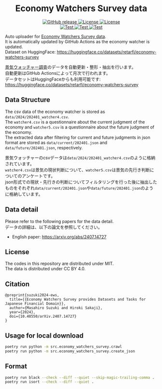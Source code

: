 <div id="top"></div>

<h1 align="center">Economy Watchers Survey data</h1>

<p align="center">
  <a href="https://github.com/retarfi/economy-watchers-survey/releases">
    <img alt="GitHub release" src="https://img.shields.io/github/v/release/retarfi/economy-watchers-survey.svg">
  </a>
  <a href="https://github.com/retarfi/economy-watchers-survey#license">
    <img alt="License" src="https://img.shields.io/badge/License_(code)-MIT-yellow">
  </a>
  <a href="https://github.com/retarfi/economy-watchers-survey/blob/main/data/LICENSE">
    <img alt="License" src="https://img.shields.io/badge/License_(data)-CC_BY_4.0-lightgrey.svg">
  </a><br>
  <a href="https://github.com/retarfi/economy-watchers-survey/actions/workflows/build-test.yml">
    <img alt="Test" src="https://github.com/retarfi/economy-watchers-survey/actions/workflows/build-test.yml/badge.svg">
  </a>
  <a href="https://github.com/retarfi/economy-watchers-survey/actions/workflows/release.yml">
    <img alt="Test" src="https://github.com/retarfi/economy-watchers-survey/actions/workflows/release.yml/badge.svg">
  </a>
  <a href="https://github.com/retarfi/economy-watchers-survey/actions/workflows/schedule.yml">
    <img alt="Test" src="https://github.com/retarfi/economy-watchers-survey/actions/workflows/schedule.yml/badge.svg">
  </a>
</p>


Auto uploader for [Economy Watchers Survey data](https://www5.cao.go.jp/keizai3/watcher-e/index-e.html).  
It is automatically updated by GitHub Actions as the economy watcher is updated.  
Dataset on HuggingFace: https://huggingface.co/datasets/retarfi/economy-watchers-survey  

[景気ウォッチャー調査](https://www5.cao.go.jp/keizai3/watcher/watcher_menu.html)のデータを自動更新・整形・抽出を行います。  
自動更新はGitHub Actionsによって月次で行われます。  
データセットはHuggingFaceからも利用可能です: https://huggingface.co/datasets/retarfi/economy-watchers-survey  


## Data Structure
The csv data of the economy watcher is stored as `data/2024/202401_watcher4.csv`.  
The `watcher4.csv` is a questionnaire about the current judgment of the economy and `watcher5.csv` is a questionnaire about the future judgment of the economy.  
The extracted data after filtering for current and future judgments in json format are stored as `data/current/202401.json` and `data/future/202401.json`, respectively.

景気ウォッチャーのcsvデータは`data/2024/202401_watcher4.csv`のように格納されています。  
`watcher4.csv`は景気の現状判断について、`watcher5.csv`は景気の先行き判断についてのアンケートです。  
json形式での現状・先行きの判断についてフィルタリングを行った後に抽出したものをそれぞれ`data/current/202401.json`や`data/future/202401.json`のように格納しています。


## Data detail
Please refer to the following papers for the data detail.    
データの詳細は、以下の論文を参照してください。

- English paper: https://arxiv.org/abs/2407.14727


## License
The codes in this repository are distributed under MIT.  
The data is distributed under CC BY 4.0.


## Citation
```
@preprint{suzuki2024-ews,
  title={{Economy Watchers Survey provides Datasets and Tasks for Japanese Financial Domain}}, 
  author={Masahiro Suzuki and Hiroki Sakaji},
  year={2024},
  doi={10.48550/arXiv.2407.14727} 
}
```


## Usage for local download
```sh
poetry run python -m src.economy_watchers_survey.crawl
poetry run python -m src.economy_watchers_survey.create_json
```


## Format
```sh
poetry run black --check --diff --quiet --skip-magic-trailing-comma .
poetry run isort --check --diff --quiet .
```
